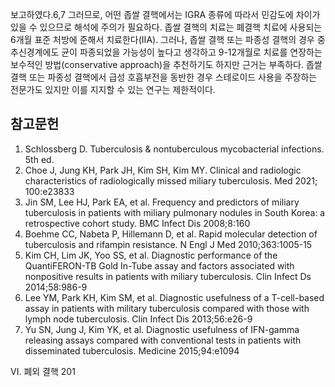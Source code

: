 보고하였다.6,7 그러므로, 어떤 좁쌀 결핵에서는 IGRA 종류에 따라서 민감도에 차이가 있을 수 있으므로 해석에 주의가 필요하다.
좁쌀 결핵의 치료는 폐결핵 치료에 사용되는 6개월 표준 처방에 준해서 치료한다(IIA). 그러나, 좁쌀 결핵 또는 파종성 결핵의 경우 중추신경계에도 균이 파종되었을 가능성이 높다고 생각하고 9-12개월로 치료를 연장하는 보수적인 방법(conservative approach)을 추천하기도 하지만 근거는 부족하다. 좁쌀 결핵 또는 파종성 결핵에서 급성 호흡부전을 동반한 경우 스테로이드 사용을 주장하는 전문가도 있지만 이를 지지할 수 있는 연구는 제한적이다.

## 참고문헌

1.  Schlossberg D. Tuberculosis & nontuberculous mycobacterial infections. 5th ed.
2.  Choe J, Jung KH, Park JH, Kim SH, Kim MY. Clinical and radiologic characteristics of radiologically missed miliary tuberculosis. Med 2021; 100:e23833
3.  Jin SM, Lee HJ, Park EA, et al. Frequency and predictors of miliary tuberculosis in patients with miliary pulmonary nodules in South Korea: a retrospective cohort study. BMC Infect Dis 2008;8:160
4.  Boehme CC, Nabeta P, Hillemann D, et al. Rapid molecular detection of tuberculosis and rifampin resistance. N Engl J Med 2010;363:1005-15
5.  Kim CH, Lim JK, Yoo SS, et al. Diagnostic performance of the QuantiFERON-TB Gold In-Tube assay and factors associated with nonpositive results in patients with miliary tuberculosis. Clin Infect Ds 2014;58:986-9
6.  Lee YM, Park KH, Kim SM, et al. Diagnostic usefulness of a T-cell-based assay in patients with military tuberculosis compared with those with lymph node tuberculosis. Clin Infect Dis 2013;56:e26-9
7.  Yu SN, Jung J, Kim YK, et al. Diagnostic usefulness of IFN-gamma releasing assays compared with conventional tests in patients with disseminated tuberculosis. Medicine 2015;94:e1094

VI. 폐외 결핵 <PAGE>201